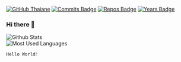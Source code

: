 [![GitHub Thaiane](https://img.shields.io/github/followers/hutaishi?label=follow&style=social)](https://github.com/Thaiane)
[![Commits Badge](https://badges.pufler.dev/commits/monthly/hutaishi)](https://badges.pufler.dev)
[![Repos Badge](https://badges.pufler.dev/repos/hutaishi)](https://badges.pufler.dev)
[![Years Badge](https://badges.pufler.dev/years/hutaishi)](https://badges.pufler.dev)

### Hi there 👋

<!--
**hutaishi/hutaishi** is a ✨ _special_ ✨ repository because its `README.md` (this file) appears on your GitHub profile.

Here are some ideas to get you started:

- 🔭 I’m currently working on ...
- 🌱 I’m currently learning ...
- 👯 I’m looking to collaborate on ...
- 🤔 I’m looking for help with ...
- 💬 Ask me about ...
- 📫 How to reach me: ...
- 😄 Pronouns: ...
- ⚡ Fun fact: ...
-->
![Github Stats](https://github-readme-stats.vercel.app/api?username=hutaishi&show_icons=true&count_private=true)   
![Most Used Languages](https://github-readme-stats.vercel.app/api/top-langs/?username=hutaishi&layout=compact)  









```Java
Hello World!
```

